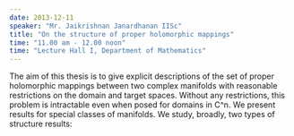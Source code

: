 ```yaml
---
date: 2013-12-11
speaker: "Mr. Jaikrishnan Janardhanan IISc"
title: "On the structure of proper holomorphic mappings"
time: "11.00 am - 12.00 noon" 
time: "Lecture Hall I, Department of Mathematics"
---
```

The aim of this thesis is to give explicit descriptions of the set of proper holomorphic mappings between two complex manifolds with reasonable restrictions on the domain and target spaces. Without any restrictions, this problem is intractable even when posed for domains in C^n. We present results for special classes of manifolds. We study, broadly, two types of structure results:
